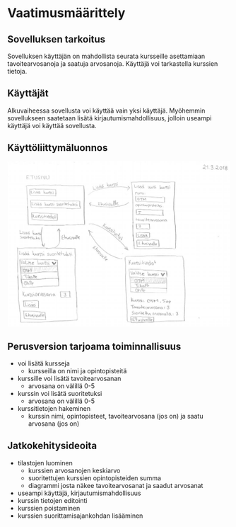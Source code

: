 # Vaatimusmäärittely

## Sovelluksen tarkoitus

Sovelluksen käyttäjän on mahdollista seurata kursseille asettamiaan tavoitearvosanoja ja saatuja arvosanoja. 
Käyttäjä voi tarkastella kurssien tietoja.

## Käyttäjät

Alkuvaiheessa sovellusta voi käyttää vain yksi käyttäjä. Myöhemmin sovellukseen saatetaan lisätä kirjautumismahdollisuus,
jolloin useampi käyttäjä voi käyttää sovellusta.

## Käyttöliittymäluonnos

![alt text](https://github.com/ellikarvonen/otm-harjoitustyo/blob/master/harjoitustyo/kayttoliittyma.JPG)

## Perusversion tarjoama toiminnallisuus
- voi lisätä kursseja
  - kursseilla on nimi ja opintopisteitä
- kurssille voi lisätä tavoitearvosanan
  - arvosana on välillä 0-5
- kurssin voi lisätä suoritetuksi
  - arvosana on välillä 0-5
- kurssitietojen hakeminen
  - kurssin nimi, opintopisteet, tavoitearvosana (jos on) ja saatu arvosana (jos on)

## Jatkokehitysideoita
- tilastojen luominen
  - kurssien arvosanojen keskiarvo
  - suoritettujen kurssien opintopisteiden summa
  - diagrammi josta näkee tavoitearvosanat ja saadut arvosanat
- useampi käyttäjä, kirjautumismahdollisuus
- kurssin tietojen editointi
- kurssien poistaminen
- kurssien suorittamisajankohdan lisääminen

